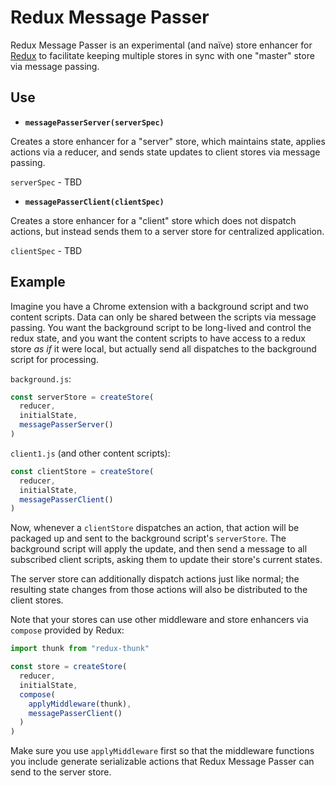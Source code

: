 Redux Message Passer
====================

Redux Message Passer is an experimental (and naïve) store enhancer for [Redux][redux] to facilitate keeping multiple stores in sync with one "master" store via message passing.

[redux]:http://redux.js.org/

Use
---

* **`messagePasserServer(serverSpec)`**

 Creates a store enhancer for a "server" store, which maintains state, applies actions via a reducer, and sends state updates to client stores via message passing.

 `serverSpec` - TBD

* **`messagePasserClient(clientSpec)`**

 Creates a store enhancer for a "client" store which does not dispatch actions, but instead sends them to a server store for centralized application.

 `clientSpec` - TBD

Example
-------

Imagine you have a Chrome extension with a background script and two content scripts. Data can only be shared between the scripts via message passing. You want the background script to be long-lived and control the redux state, and you want the content scripts to have access to a redux store *as if* it were local, but actually send all dispatches to the background script for processing.

`background.js`:

```javascript
const serverStore = createStore(
  reducer,
  initialState,
  messagePasserServer()
)
```

`client1.js` (and other content scripts):

```javascript
const clientStore = createStore(
  reducer,
  initialState,
  messagePasserClient()
)
```

Now, whenever a `clientStore` dispatches an action, that action will be packaged up and sent to the background script's `serverStore`. The background script will apply the update, and then send a message to all subscribed client scripts, asking them to update their store's current states.

The server store can additionally dispatch actions just like normal; the resulting state changes from those actions will also be distributed to the client stores.

Note that your stores can use other middleware and store enhancers via `compose` provided by Redux:

```javascript
import thunk from "redux-thunk"

const store = createStore(
  reducer,
  initialState,
  compose(
    applyMiddleware(thunk),
    messagePasserClient()
  )
)
```

Make sure you use `applyMiddleware` first so that the middleware functions you include generate serializable actions that Redux Message Passer can send to the server store.
